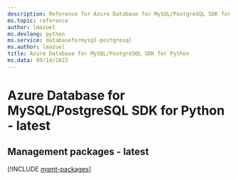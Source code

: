 ```yaml
---
description: Reference for Azure Database for MySQL/PostgreSQL SDK for Python
ms.topic: reference
author: lmazuel
ms.devlang: python
ms.service: databaseformysql-postgresql
ms.author: lmazuel
title: Azure Database for MySQL/PostgreSQL SDK for Python
ms.data: 09/14/2022
---
```

# Azure Database for MySQL/PostgreSQL SDK for Python - latest

## Management packages - latest
[!INCLUDE [mgmt-packages](database-for-mysql-postgresql-mgmt-index.md)]